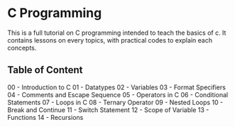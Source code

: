 # C Programming
This is a full tutorial on C programming intended to teach the basics of c.
It contains lessons on every topics, with practical codes to explain each concepts.

## Table of Content
00 - Introduction to C
01 - Datatypes
02 - Variables
03 - Format Specifiers
04 - Comments and Escape Sequence
05 - Operators in C
06 - Conditional Statements
07 - Loops in C
08 - Ternary Operator
09 - Nested Loops
10 - Break and Continue
11 - Switch Statement
12 - Scope of Variable
13 - Functions
14 - Recursions